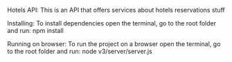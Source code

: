 Hotels API:
This is an API that offers services about hotels reservations stuff

Installing:
To install dependencies open the terminal, go to the root folder and run: npm install

Running on browser:
To run the project on a browser open the terminal, go to the root folder and run: node v3/server/server.js